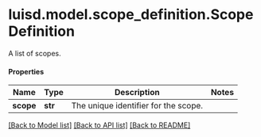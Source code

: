 # luisd.model.scope_definition.ScopeDefinition

A list of scopes.

#### Properties
Name | Type | Description | Notes
------------ | ------------- | ------------- | -------------
**scope** | **str** | The unique identifier for the scope. | 

[[Back to Model list]](../../README.md#documentation-for-models) [[Back to API list]](../../README.md#documentation-for-api-endpoints) [[Back to README]](../../README.md)

